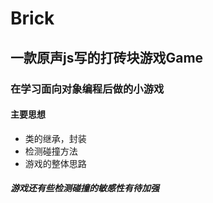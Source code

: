 # Brick
## 一款原声js写的打砖块游戏Game
### 在学习面向对象编程后做的小游戏
#### 主要思想
- 类的继承，封装
- 检测碰撞方法
- 游戏的整体思路
##### 游戏还有些检测碰撞的敏感性有待加强
